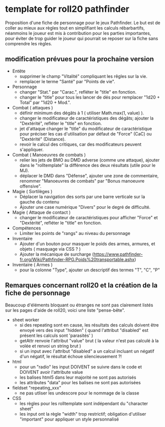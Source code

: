 # template for roll20 pathfinder
Proposition d'une fiche de personnage pour le jeux Pathfinder.
Le but est de coller au mieux aux règles tout en simplifiant les calculs rébarbartifs, néanmoins le joueur est mis à contribution pour les parties importantes, pour éviter de trop guider le joueur qui pourrait se reposer sur la fiche sans comprendre les règles.

## modification prévues pour la prochaine version
- Entête
    - supprimer le champ "Vitalité" compliquant les rêgles sur la vie.
    - remplacer le terme "Santé" par "Points de vie".
- Personnage
    - changer "Stat." par "Carac.", refléter le "title" en fonction.
    - changer le "title" pour tous les lancer de dés pour remplacer "1d20 + Total" par "1d20 + Mod.".
- Combat ( attaques )
    - définir minimum des dégâts à 1 ( utiliser Math.max(1, value) ).
    - changer le modificateur de caractéristiques des dégâts; ajouter la "Dextérité", refléter le "title" en fonction.
    - jet d'attaque changer le "title" du modificateur de caractéristique pour préciser les cas d'utilisation par défaut de "Force" (CaC) ou "Dextérité" (Distance).
    - revoir le calcul des critiques, car des modificateurs peuvent s'appliquer.
- Combat ( Manoeuvres de combats )
    - relier les jets de BMO au DMD adverse (comme une attaque), ajouter dans le "rolltemplate" la différence des deux résultats (utile pour le MJ).
    - déplacer le DMD dans "Défense", ajouter une zone de commentaire, renommer "Manoeuvres de combats" par "Bonus manoeuvre offensive".
- Magie ( Sortilèges )
    - Déplacer la navigation des sorts par une barre verticale sur la gauche du contenu
    - Ajouter une case numérique "Divers" pour le degré de difficulté.
- Magie ( Attaque de contact )
    - changer le modificateur de caractéristiques pour afficher "Force" et "Dextérité", refléter le "title" en fonction.
- Compétences
    - Limiter les points de "rangs" au niveau du personnage
- Inventaire
    - Ajouter d'un bouton pour masquer le poids des armes, armures, et objets ( masquage via CSS ? )
    - Ajouter la mécanique de surcharge (https://www.pathfinder-fr.org/Wiki/Pathfinder-RPG.Poids%20transportable.ashx)
- Inventaire ( Armes )
    - pour la colonne "Type", ajouter un descriptif des termes "T", "C", "P"
    
## Remarques concernant roll20 et la création de la fiche de personnage
Beaucoup d'éléments bloquant ou étranges ne sont pas clairement listés sur les pages d'aide de roll20, voici une liste "pense-bête".

- sheet worker
    - si des repeating sont en cause, les résultats des calculs doivent être envoyé vers des input "hidden"
      ( quand l'attribut "disabled" est présent les calculs sont 'parasités' )
    - getAttr renvoie l'attribut "value" brut
      ( la valeur n'est pas calculé à la volée et renvoi un string brut )
    - si un input avec l'attribut "disabled" a un calcul incluant un négatif d'un négatif, le résultat échoue silencieusement ?!
- html
    - pour un "radio" les input DOIVENT se suivre dans le code et DOIVENT avoir l'attribute value
    - les balises html5 dans leur majorité ne sont pas autorisés
    - les attributes "data" pour les balises ne sont pas autorisées
- fieldset "repeating_xxx"
    - ne pas utliser les undescore pour le nommage de la classe
- CSS
    - les règles pour les rolltemplate sont indépendant du "character sheet"
    - les input ont la règle "width" trop restrictif; obligation d'utiliser "important" pour appliquer un style personnalisé
